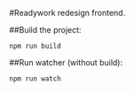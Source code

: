 #Readywork redesign frontend. 


##Build the project:

`npm run build` 

##Run watcher (without build):

`npm run watch`